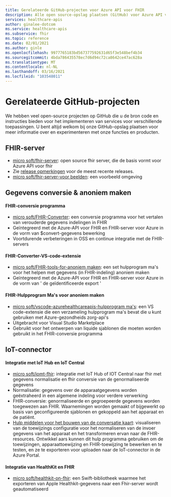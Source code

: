 ```yaml
---
title: Gerelateerde GitHub-projecten voor Azure API voor FHIR
description: Alle open source-opslag plaatsen (GitHub) voor Azure API voor FHIR weer geven.
services: healthcare-apis
author: ginalee-dotcom
ms.service: healthcare-apis
ms.subservice: fhir
ms.topic: reference
ms.date: 02/01/2021
ms.author: ginle
ms.openlocfilehash: 9977765183bd567377592631d65f3e548bef4b34
ms.sourcegitcommit: 4bda786435578ec7d6d94c72ca8642ce47ac628a
ms.translationtype: MT
ms.contentlocale: nl-NL
ms.lasthandoff: 03/16/2021
ms.locfileid: "103548011"
---
```

# <a name="related-github-projects"></a>Gerelateerde GitHub-projecten

We hebben veel open-source projecten op GitHub die u de bron code en instructies bieden voor het implementeren van services voor verschillende toepassingen. U bent altijd welkom bij onze GitHub-opslag plaatsen voor meer informatie over en experimenteren met onze functies en producten. 

## <a name="fhir-server"></a>FHIR-server
* [micro soft/fhir-server](https://github.com/microsoft/fhir-server/): open source fhir server, die de basis vormt voor Azure API voor fhir
* Zie [release opmerkingen](https://github.com/microsoft/fhir-server/releases) voor de meest recente releases.
* [micro soft/fhir-server-voor beelden](https://github.com/microsoft/fhir-server-samples): een voorbeeld omgeving

## <a name="data-conversion--anonymization"></a>Gegevens conversie & anoniem maken

#### <a name="fhir-converter"></a>FHIR-conversie programma
* [micro soft/FHIR-Converter](https://github.com/microsoft/FHIR-Converter): een conversie programma voor het vertalen van verouderde gegevens indelingen in FHIR
* Geïntegreerd met de Azure-API voor FHIR en FHIR-server voor Azure in de vorm van $convert-gegevens bewerking
* Voortdurende verbeteringen in OSS en continue integratie met de FHIR-servers
 
#### <a name="fhir-converter---vs-code-extension"></a>FHIR-Converter-VS-code-extensie
* [micro soft/FHIR-tools-for-anoniem maken](https://github.com/microsoft/FHIR-Tools-for-Anonymization): een set hulpprogram ma's voor het helpen met gegevens (in FHIR-indeling) anoniem maken
* Geïntegreerd met de Azure-API voor FHIR en FHIR-server voor Azure in de vorm van ' de geïdentificeerde export '

#### <a name="fhir-tools-for-anonymization"></a>FHIR-Hulpprogram Ma's voor anoniem maken
* [micro soft/vscode-azurehealthcareapis-hulpprogram ma's](https://github.com/microsoft/vscode-azurehealthcareapis-tools): een VS code-extensie die een verzameling hulpprogram ma's bevat die u kunt gebruiken met Azure-gezondheids zorg-api's
* Uitgebracht voor Visual Studio Marketplace
* Gebruikt voor het ontwerpen van liquide sjablonen die moeten worden gebruikt in het FHIR-conversie programma

## <a name="iot-connector"></a>IoT-connector

#### <a name="integration-with-iot-hub-and-iot-central"></a>Integratie met IoT Hub en IoT Central
* [micro soft/iomt-fhir](https://github.com/microsoft/iomt-fhir): integratie met IoT Hub of IOT Central naar fhir met gegevens normalisatie en fhir conversie van de genormaliseerde gegevens
* Normalisatie: gegevens over de apparaatgegevens worden geëxtraheerd in een algemene indeling voor verdere verwerking
* FHIR-conversie: genormaliseerde en gegroepeerde gegevens worden toegewezen aan FHIR. Waarnemingen worden gemaakt of bijgewerkt op basis van geconfigureerde sjablonen en gekoppeld aan het apparaat en de patiënt.
* [Hulp middelen voor het bouwen van de conversatie kaart](https://github.com/microsoft/iomt-fhir/tree/master/tools/data-mapper): visualiseren van de toewijzings configuratie voor het normaliseren van de invoer gegevens van het apparaat en het transformeren ervan naar de FHIR-resources. Ontwikkel aars kunnen dit hulp programma gebruiken om de toewijzingen, apparaattoewijzing en FHIR-toewijzing te bewerken en te testen, en ze te exporteren voor uploaden naar de IoT-connector in de Azure Portal.

#### <a name="healthkit-and-fhir-integration"></a>Integratie van HealthKit en FHIR
* [micro soft/healthkit-on-fhir](https://github.com/microsoft/healthkit-on-fhir): een Swift-bibliotheek waarmee het exporteren van Apple Healthkit-gegevens naar een Fhir-server wordt geautomatiseerd

 